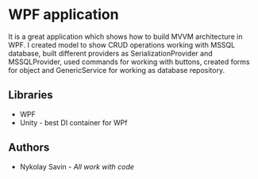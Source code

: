 # WPF application
It is a great application which shows how to build MVVM architecture in WPF. I created model to show CRUD operations working with MSSQL database, built different providers as SerializationProvider and MSSQLProvider, used commands for working with buttons, created forms for object and GenericService for working as database repository.

## Libraries
* WPF
* Unity - best DI container for WPf

## Authors
* Nykolay Savin - *All work with code*
